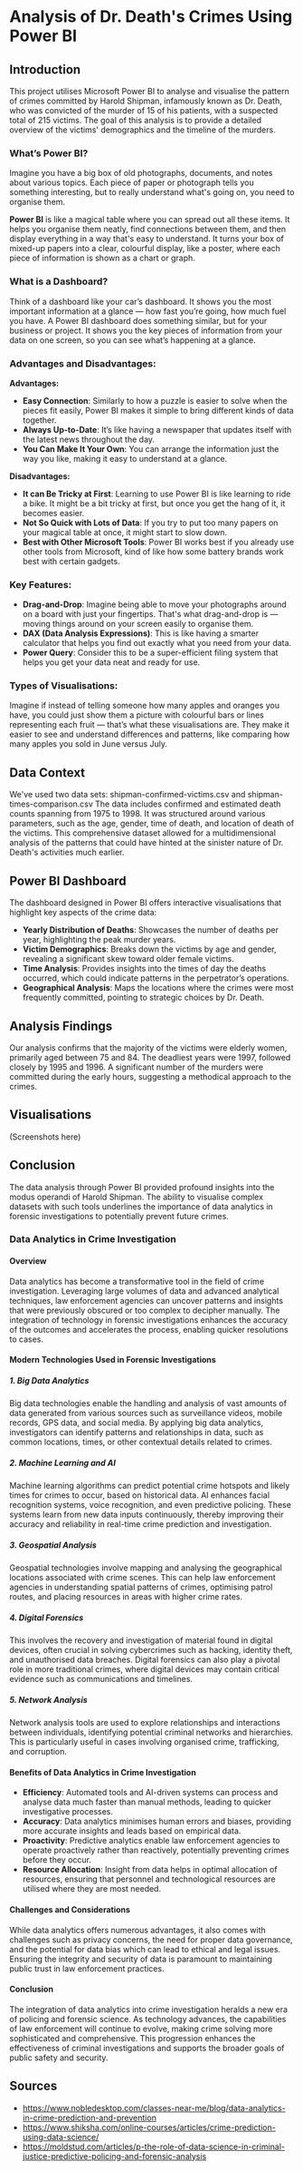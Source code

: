 # Analysis of Dr. Death's Crimes Using Power BI

## Introduction
This project utilises Microsoft Power BI to analyse and visualise the pattern of crimes committed by Harold Shipman, infamously known as Dr. Death, who was convicted of the murder of 15 of his patients, with a suspected total of 215 victims. The goal of this analysis is to provide a detailed overview of the victims' demographics and the timeline of the murders.

### What’s Power BI?
Imagine you have a big box of old photographs, documents, and notes about various topics. Each piece of paper or photograph tells you something interesting, but to really understand what's going on, you need to organise them. 

**Power BI** is like a magical table where you can spread out all these items. It helps you organise them neatly, find connections between them, and then display everything in a way that's easy to understand. It turns your box of mixed-up papers into a clear, colourful display, like a poster, where each piece of information is shown as a chart or graph.

### What is a Dashboard?
Think of a dashboard like your car’s dashboard. It shows you the most important information at a glance — how fast you’re going, how much fuel you have. A Power BI dashboard does something similar, but for your business or project. It shows you the key pieces of information from your data on one screen, so you can see what’s happening at a glance.

### Advantages and Disadvantages:
**Advantages:**
- **Easy Connection**: Similarly to how a puzzle is easier to solve when the pieces fit easily, Power BI makes it simple to bring different kinds of data together.
- **Always Up-to-Date**: It’s like having a newspaper that updates itself with the latest news throughout the day.
- **You Can Make It Your Own**: You can arrange the information just the way you like, making it easy to understand at a glance.

**Disadvantages:**
- **It can Be Tricky at First**: Learning to use Power BI is like learning to ride a bike. It might be a bit tricky at first, but once you get the hang of it, it becomes easier.
- **Not So Quick with Lots of Data**: If you try to put too many papers on your magical table at once, it might start to slow down.
- **Best with Other Microsoft Tools**: Power BI works best if you already use other tools from Microsoft, kind of like how some battery brands work best with certain gadgets.

### Key Features:
- **Drag-and-Drop**: Imagine being able to move your photographs around on a board with just your fingertips. That's what drag-and-drop is — moving things around on your screen easily to organise them.
- **DAX (Data Analysis Expressions)**: This is like having a smarter calculator that helps you find out exactly what you need from your data.
- **Power Query**: Consider this to be a super-efficient filing system that helps you get your data neat and ready for use.

### Types of Visualisations:
Imagine if instead of telling someone how many apples and oranges you have, you could just show them a picture with colourful bars or lines representing each fruit — that’s what these visualisations are. They make it easier to see and understand differences and patterns, like comparing how many apples you sold in June versus July.

## Data Context
We've used two data sets: shipman-confirmed-victims.csv and shipman-times-comparison.csv 
The data includes confirmed and estimated death counts spanning from 1975 to 1998. It was structured around various parameters, such as the age, gender, time of death, and location of death of the victims. This comprehensive dataset allowed for a multidimensional analysis of the patterns that could have hinted at the sinister nature of Dr. Death's activities much earlier.

## Power BI Dashboard
The dashboard designed in Power BI offers interactive visualisations that highlight key aspects of the crime data:
- **Yearly Distribution of Deaths**: Showcases the number of deaths per year, highlighting the peak murder years.
- **Victim Demographics**: Breaks down the victims by age and gender, revealing a significant skew toward older female victims.
- **Time Analysis**: Provides insights into the times of day the deaths occurred, which could indicate patterns in the perpetrator’s operations.
- **Geographical Analysis**: Maps the locations where the crimes were most frequently committed, pointing to strategic choices by Dr. Death.

## Analysis Findings
Our analysis confirms that the majority of the victims were elderly women, primarily aged between 75 and 84. The deadliest years were 1997, followed closely by 1995 and 1996. A significant number of the murders were committed during the early hours, suggesting a methodical approach to the crimes.

## Visualisations
(Screenshots here)

## Conclusion
The data analysis through Power BI provided profound insights into the modus operandi of Harold Shipman. The ability to visualise complex datasets with such tools underlines the importance of data analytics in forensic investigations to potentially prevent future crimes.

### Data Analytics in Crime Investigation

#### Overview
Data analytics has become a transformative tool in the field of crime investigation. Leveraging large volumes of data and advanced analytical techniques, law enforcement agencies can uncover patterns and insights that were previously obscured or too complex to decipher manually. The integration of technology in forensic investigations enhances the accuracy of the outcomes and accelerates the process, enabling quicker resolutions to cases.

#### Modern Technologies Used in Forensic Investigations

##### 1. **Big Data Analytics**
Big data technologies enable the handling and analysis of vast amounts of data generated from various sources such as surveillance videos, mobile records, GPS data, and social media. By applying big data analytics, investigators can identify patterns and relationships in data, such as common locations, times, or other contextual details related to crimes.

##### 2. **Machine Learning and AI**
Machine learning algorithms can predict potential crime hotspots and likely times for crimes to occur, based on historical data. AI enhances facial recognition systems, voice recognition, and even predictive policing. These systems learn from new data inputs continuously, thereby improving their accuracy and reliability in real-time crime prediction and investigation.

##### 3. **Geospatial Analysis**
Geospatial technologies involve mapping and analysing the geographical locations associated with crime scenes. This can help law enforcement agencies in understanding spatial patterns of crimes, optimising patrol routes, and placing resources in areas with higher crime rates.

##### 4. **Digital Forensics**
This involves the recovery and investigation of material found in digital devices, often crucial in solving cybercrimes such as hacking, identity theft, and unauthorised data breaches. Digital forensics can also play a pivotal role in more traditional crimes, where digital devices may contain critical evidence such as communications and timelines.

##### 5. **Network Analysis**
Network analysis tools are used to explore relationships and interactions between individuals, identifying potential criminal networks and hierarchies. This is particularly useful in cases involving organised crime, trafficking, and corruption.

#### Benefits of Data Analytics in Crime Investigation

- **Efficiency**: Automated tools and AI-driven systems can process and analyse data much faster than manual methods, leading to quicker investigative processes.
- **Accuracy**: Data analytics minimises human errors and biases, providing more accurate insights and leads based on empirical data.
- **Proactivity**: Predictive analytics enable law enforcement agencies to operate proactively rather than reactively, potentially preventing crimes before they occur.
- **Resource Allocation**: Insight from data helps in optimal allocation of resources, ensuring that personnel and technological resources are utilised where they are most needed.

#### Challenges and Considerations

While data analytics offers numerous advantages, it also comes with challenges such as privacy concerns, the need for proper data governance, and the potential for data bias which can lead to ethical and legal issues. Ensuring the integrity and security of data is paramount to maintaining public trust in law enforcement practices.

#### Conclusion

The integration of data analytics into crime investigation heralds a new era of policing and forensic science. As technology advances, the capabilities of law enforcement will continue to evolve, making crime solving more sophisticated and comprehensive. This progression enhances the effectiveness of criminal investigations and supports the broader goals of public safety and security.

## Sources

- https://www.nobledesktop.com/classes-near-me/blog/data-analytics-in-crime-prediction-and-prevention
- https://www.shiksha.com/online-courses/articles/crime-prediction-using-data-science/
- https://moldstud.com/articles/p-the-role-of-data-science-in-criminal-justice-predictive-policing-and-forensic-analysis
